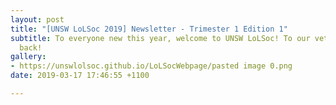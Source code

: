 ```yaml
---
layout: post
title: "[UNSW LoLSoc 2019] Newsletter - Trimester 1 Edition 1"
subtitle: To everyone new this year, welcome to UNSW LoLSoc! To our veterans, welcome
  back!
gallery:
- https://unswlolsoc.github.io/LoLSocWebpage/pasted image 0.png
date: 2019-03-17 17:46:55 +1100

---
```

